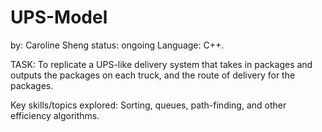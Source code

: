 # UPS-Model
by: Caroline Sheng
status: ongoing
Language: C++.

TASK: To replicate a UPS-like delivery system that takes in packages and outputs the packages on each truck,
and the route of delivery for the packages.

Key skills/topics explored: Sorting, queues, path-finding, and other efficiency algorithms.
